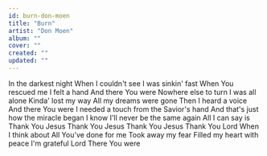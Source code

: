 ```yaml
---
id: burn-don-moen
title: "Burn"
artist: "Don Moen"
album: ""
cover: ""
created: ""
updated: ""
---
```


In the darkest night
When I couldn't see
I was sinkin' fast
When You rescued me
I felt a hand
And there You were
Nowhere else to turn
I was all alone
Kinda' lost my way
All my dreams were gone
Then I heard a voice
And there You were
I needed a touch from the Savior's hand
And that's just how the miracle began
I know I'll never be the same again
All I can say is
Thank You Jesus
Thank You Jesus
Thank You Jesus
Thank You Lord
When I think about
All You've done for me
Took away my fear
Filled my heart with peace
I'm grateful Lord
There You were